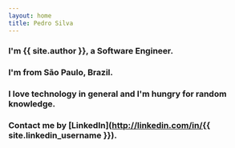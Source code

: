 ```yaml
---
layout: home
title: Pedro Silva
---
```


### I'm **{{ site.author }}**, a Software Engineer.

### I'm from São Paulo, Brazil.
<!-- ### I was born and raised in Araraquara in São Paulo state, Brazil. -->

<!-- ### I left my hometown in 2017 to work in capital of São Paulo. -->

### I love technology in general and I'm hungry for random knowledge.

### Contact me by [LinkedIn](http://linkedin.com/in/{{ site.linkedin_username }}).